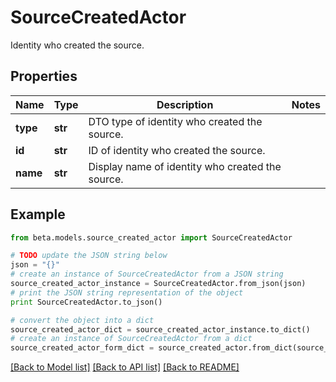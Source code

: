 # SourceCreatedActor

Identity who created the source.

## Properties
Name | Type | Description | Notes
------------ | ------------- | ------------- | -------------
**type** | **str** | DTO type of identity who created the source. | 
**id** | **str** | ID of identity who created the source. | 
**name** | **str** | Display name of identity who created the source. | 

## Example

```python
from beta.models.source_created_actor import SourceCreatedActor

# TODO update the JSON string below
json = "{}"
# create an instance of SourceCreatedActor from a JSON string
source_created_actor_instance = SourceCreatedActor.from_json(json)
# print the JSON string representation of the object
print SourceCreatedActor.to_json()

# convert the object into a dict
source_created_actor_dict = source_created_actor_instance.to_dict()
# create an instance of SourceCreatedActor from a dict
source_created_actor_form_dict = source_created_actor.from_dict(source_created_actor_dict)
```
[[Back to Model list]](../README.md#documentation-for-models) [[Back to API list]](../README.md#documentation-for-api-endpoints) [[Back to README]](../README.md)


